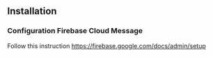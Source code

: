 ## Installation

### Configuration Firebase Cloud Message

Follow this instruction https://firebase.google.com/docs/admin/setup